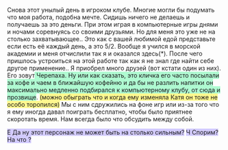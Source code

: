 Снова этот унылый день в игроком клубе. Многие могли бы подумать что моя работа, подобна мечте. Сидишь ничего не делаешь и получаешь за это деньги. При этом играя в компьютерные игры днями и ночами соревнуясь со своими друзьями. Но для меня это уже не на столько захватывающее.. Это как с вашей любимой едой представьте если есть её каждый день, а это 5/2.  Вообще я  учился в морской академии и меня отчислили  так я и оказался здесь(*). После чего пришлось устроиться на этой работе так как я не знал где найти себе другое применение.. Я приобрел много друзей (вот кстати один из них). Его зовут<span style="background:#affad1"> Черепаха. Ну или как сказать, это кличка его часто посылали за кофе и чаем в ближайшую кофейню и да бы не разлить напитки он максимально медленно подбирался к компьютерному клубу, от сюда и прозвище</span>. <span style="background:#fff88f">(можно обыграть что и когда ему изменяла Катя он тоже не особо торопился)</span> Мы с ним сдружились на фоне игр или из-за того что я ему иногда давал поиграть бесплатно, чтобы было приятнее скоротать время. Нам всегда было что обсудить между собой. 

<span style="background:#d2cbff">Е Да ну этот персонаж не может быть на столько сильным?</span>
<span style="background:#d2cbff">Ч Спорим?</span>
<span style="background:#d2cbff">На что ?</span>

